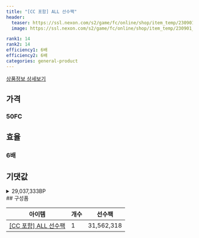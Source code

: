 ```yaml
---
title: "[CC 포함] ALL 선수팩"
header:
  teaser: https://ssl.nexon.com/s2/game/fc/online/shop/item_temp/230901_4738RN76AS92/200235004_s.png
  image: https://ssl.nexon.com/s2/game/fc/online/shop/item_temp/230901_4738RN76AS92/200235004_s.png

rank1: 14
rank2: 14
efficiency1: 6배
efficiency2: 6배
categories: general-product
---
```

[상품정보 상세보기](https://shop.fconline.nexon.com/Shop/View?strPid=43226)


## 가격
### 50FC
## 효율
### 6배
## 기댓값
<details>
<summary>29,037,333BP</summary>
<div markdown="1">
- 선수팩 31,562,318BP
  - 수수료 쿠폰 40% 적용 시 30,299,825BP
  - 수수료 쿠폰 30% 적용 시 29,037,333BP
  - 수수료 쿠폰 20% 적용 시 27,774,840BP

</div>
</details>
## 구성품

|아이템|개수|선수팩|
|---|---|---|
|[[CC 포함] ALL 선수팩](/player/7234)|1|31,562,318|
